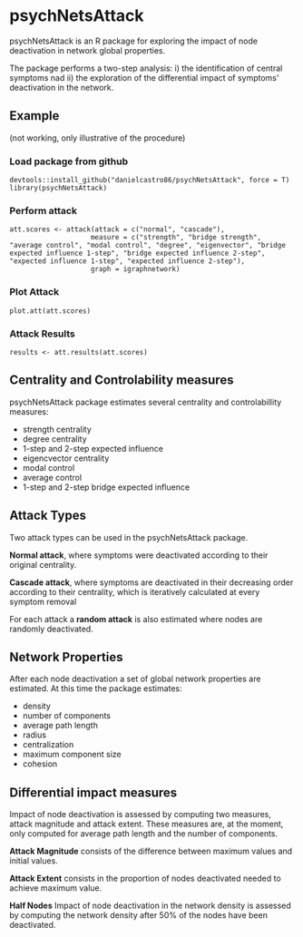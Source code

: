 # psychNetsAttack

psychNetsAttack is an R package for exploring the impact of node deactivation in network global properties.

The package performs a two-step analysis: i) the identification of central symptoms nad ii) the exploration of the differential impact of symptoms' deactivation in the network.

## Example
(not working, only illustrative of the procedure)

### Load package from github

```
devtools::install_github("danielcastro86/psychNetsAttack", force = T)
library(psychNetsAttack)
```

### Perform attack 

```
att.scores <- attack(attack = c("normal", "cascade"), 
                    measure = c("strength", "bridge strength", "average control", "modal control", "degree", "eigenvector", "bridge expected influence 1-step", "bridge expected influence 2-step", "expected influence 1-step", "expected influence 2-step"), 
                    graph = igraphnetwork)
```

### Plot Attack

```
plot.att(att.scores)
```

### Attack Results

```
results <- att.results(att.scores)
```

## Centrality and Controlability measures

psychNetsAttack package estimates several centrality and controlabillity measures:
  
  - strength centrality
  - degree centrality
  - 1-step and 2-step expected influence
  - eigencvector centrality
  - modal control
  - average control
  - 1-step and 2-step bridge expected influence
  

## Attack Types

Two attack types can be used in the psychNetsAttack package. 

**Normal attack**, where symptoms were deactivated according to their original centrality. 

**Cascade attack**, where symptoms are deactivated in their decreasing order according to their centrality, which is iteratively calculated at every symptom removal

For each attack a **random attack** is also estimated where nodes are randomly deactivated.


## Network Properties

After each node deactivation a set of global network properties are estimated. At this time the package estimates:

  - density
  - number of components
  - average path length
  - radius
  - centralization
  - maximum component size
  - cohesion
  
  
## Differential impact measures

Impact of node deactivation is assessed by computing two measures, attack magnitude and attack extent. These measures are, at the moment, only computed for average path length and the number of components.

**Attack Magnitude** consists of the difference between maximum values and initial values.

**Attack Extent** consists in the proportion of nodes deactivated needed to achieve maximum value.

**Half Nodes** Impact of node deactivation in the network density is assessed by computing the network density after 50% of the nodes have been deactivated.

 
